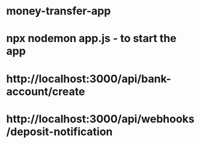 # money-transfer-app
# npx nodemon app.js - to start the app
# http://localhost:3000/api/bank-account/create 
# http://localhost:3000/api/webhooks/deposit-notification
